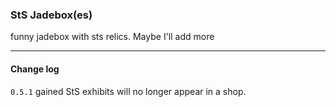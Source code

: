 ### StS Jadebox(es)

funny jadebox with sts relics. Maybe I'll add more

---------
#### Change log

`0.5.1` gained StS exhibits will no longer appear in a shop.